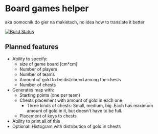 Board games helper
==================

aka pomocnik do gier na makietach, no idea how to translate it better

[![Build Status](https://travis-ci.org/pratchettwroclaw/board-helper.svg?branch=master)](https://travis-ci.org/pratchettwroclaw/board-helper)

Planned features
----------------

 * Ability to specify:
   * size of game board [cm*cm]
   * Number of players
   * Number of teams
   * Amount of gold to be distribued among the chests
   * Number of chests
 * Generates map with:
   * Starting points (one per team)
   * Chests placement with amount of gold in each one
     * Three kinds of chests: Small, medium, big. Each has maximum amount of
     gold in it, but doesn't have to be full.
   * Placement of keys to chests
 * Ability to print all of this
 * Optional: Histogram with distribution of gold in chests

